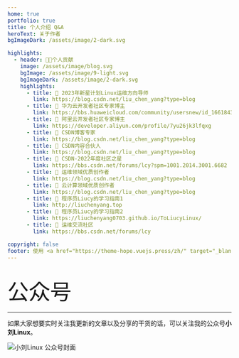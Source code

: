 ```yaml
---
home: true
portfolio: true
title: 个人介绍 Q&A
heroText: 关于作者
bgImageDark: /assets/image/2-dark.svg

highlights:
  - header: 👨‍🎓个人贡献
    image: /assets/image/blog.svg
    bgImage: /assets/image/9-light.svg
    bgImageDark: /assets/image/2-dark.svg
    highlights:
      - title: 🏅 2023年新星计划Linux运维方向导师
        link: https://blog.csdn.net/liu_chen_yang?type=blog
      - title: 🏅 华为云开发者社区专家博主
        link: https://bbs.huaweicloud.com/community/usersnew/id_1661843828089234
      - title: 🏅 阿里云开发者社区专家博主
        link: https://developer.aliyun.com/profile/7yu26jk3lfqxg
      - title: 🏅 CSDN博客专家
        link: https://blog.csdn.net/liu_chen_yang?type=blog
      - title: 🏅 CSDN内容合伙人
        link: https://blog.csdn.net/liu_chen_yang?type=blog
      - title: 🏅 CSDN-2022年度社区之星
        link: https://bbs.csdn.net/forums/lcy?spm=1001.2014.3001.6682
      - title: 🏅 运维领域优质创作者
        link: https://blog.csdn.net/liu_chen_yang?type=blog
      - title: 🏅 云计算领域优质创作者
        link: https://blog.csdn.net/liu_chen_yang?type=blog
      - title: 🏅 程序员Liucy的学习指南1
        link: http://liuchenyang.top
      - title: 🏅 程序员Liucy的学习指南2
        link: https://liuchenyang0703.github.io/ToLiucyLinux/
      - title: 🐋 运维交流社区
        link: https://bbs.csdn.net/forums/lcy

copyright: false
footer: 使用 <a href="https://theme-hope.vuejs.press/zh/" target="_blank">VuePress Theme Hope</a> 主题 | MIT 协议, 版权所有 © 2023-present Liucy | <img src="https://lcy-blog.oss-cn-beijing.aliyuncs.com/blog/202312142253822.png" height="15" width="15"/> <a href="http://beian.miit.gov.cn/" target="_blank">京ICP备2023037493号-1</a>
---
```

<br>
<font size=25px>公众号</font>

---

如果大家想要实时关注我更新的文章以及分享的干货的话，可以关注我的公众号**小刘Linux**。


![小刘Linux 公众号封面](https://lcy-blog.oss-cn-beijing.aliyuncs.com/blog/202312142008812.png)

